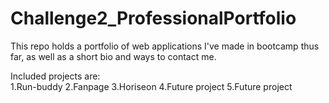 # Challenge2_ProfessionalPortfolio
This repo holds a portfolio of web applications I've made in bootcamp thus far, as well as a short bio and ways to contact me.

Included projects are:<br>
1.Run-buddy
2.Fanpage
3.Horiseon
4.Future project
5.Future project

